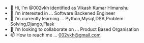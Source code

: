 - 👋 Hi, I’m @002vkh   identified as Vikash Kumar Himanshu
- 👀 I’m interested in ... Software Backened Engineer
- 🌱 I’m currently learning ... Python,Mysql,DSA,Problem Solving,Django,Flask
- 💞️ I’m looking to collaborate on ... Product Based Organisation
- 📫 How to reach me ... 002vkh@gmail.com

<!---
002vkh/002vkh is a ✨ special ✨ repository because its `README.md` (this file) appears on your GitHub profile.
You can click the Preview link to take a look at your changes.
--->
